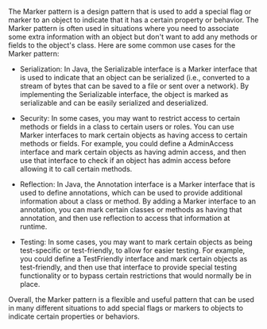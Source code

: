 The Marker pattern is a design pattern that is used to add a special flag or marker to an object to indicate that it has a certain property or behavior. The Marker pattern is often used in situations where you need to associate some extra information with an object but don't want to add any methods or fields to the object's class. Here are some common use cases for the Marker pattern:

- Serialization: In Java, the Serializable interface is a Marker interface that is used to indicate that an object can be serialized (i.e., converted to a stream of bytes that can be saved to a file or sent over a network). By implementing the Serializable interface, the object is marked as serializable and can be easily serialized and deserialized.


- Security: In some cases, you may want to restrict access to certain methods or fields in a class to certain users or roles. You can use Marker interfaces to mark certain objects as having access to certain methods or fields. For example, you could define a AdminAccess interface and mark certain objects as having admin access, and then use that interface to check if an object has admin access before allowing it to call certain methods.


- Reflection: In Java, the Annotation interface is a Marker interface that is used to define annotations, which can be used to provide additional information about a class or method. By adding a Marker interface to an annotation, you can mark certain classes or methods as having that annotation, and then use reflection to access that information at runtime.


- Testing: In some cases, you may want to mark certain objects as being test-specific or test-friendly, to allow for easier testing. For example, you could define a TestFriendly interface and mark certain objects as test-friendly, and then use that interface to provide special testing functionality or to bypass certain restrictions that would normally be in place.

Overall, the Marker pattern is a flexible and useful pattern that can be used in many different situations to add special flags or markers to objects to indicate certain properties or behaviors.